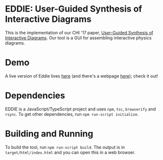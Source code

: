 EDDIE: User-Guided Synthesis of Interactive Diagrams
=============

This is the implementation of our CHI '17 paper, [User-Guided Synthesis of Interactive Diagrams][eddie-paper]. Our tool is a GUI for assembling interactive
physics diagrams. 

# Demo
A live version of Eddie lives [here][eddie-demo] (and there's a webpage [here][eddie-page]); check it out!

# Dependencies
EDDIE is a JavaScript/TypeScript project and uses `npm`, `tsc`, `browserify` and `rsync`. 
To get other dependencies, run `npm run-script initialize`.

# Building and Running
To build the tool, run `npm run-script build`. The output is in `target/html/index.html` and you can open this in a web browser.

[eddie-paper]: http://goto.ucsd.edu/~john/EDDIE/papers/eddie-chi17.pdf
[eddie-demo]: http://goto.ucsd.edu/~john/eddie/tool/html/
[eddie-page]: http://goto.ucsd.edu/~john/eddie/overview/

